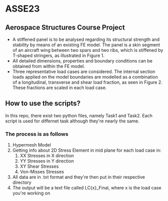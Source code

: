 # ASSE23
## Aerospace Structures Course Project
- A stiffened panel is to be analysed regarding its structural strength and stability by means of an existing FE model. The panel is a skin segment of an aircraft wing between two spars and two ribs, which is stiffened by T-shaped stringers, as illustrated in Figure 1.
- All detailed dimensions, properties and boundary conditions can be obtained from within the FE model.
- Three representative load cases are considered. The internal section loads applied on the model boundaries are modelled as a combination of a longitudinal, transverse and shear load fraction, as seen in Figure 2. These fractions are scaled in each load case.
## How to use the scripts? 
In this repo, there exist two python files, namely Task1 and Task2. Each script is used for differnet task although they're nearly the same. 
### The process is as follows
1. Hypermesh Model
2. Getting info about 2D Stress Element in mid plane for each load case in:
   1. XX Stresses in X direction
   2. YY Stresses in Y direction
   3. XY Shear Stresses
   4. Von-Misses Stresses
3. All data are in .txt format and they're then put in their respective directory
4. The output will be a text file called LC{x}_Final, where x is the load case you're working on
